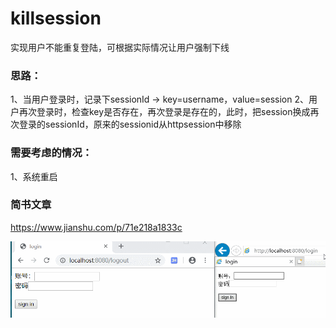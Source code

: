 # killsession
实现用户不能重复登陆，可根据实际情况让用户强制下线

### 思路：
1、当用户登录时，记录下sessionId → key=username，value=session
2、用户再次登录时，检查key是否存在，再次登录是存在的，此时，把session换成再次登录的sessionId，原来的sessionid从httpsession中移除
### 需要考虑的情况：
1、系统重启
### 简书文章
https://www.jianshu.com/p/71e218a1833c

![效果图](https://github.com/xcocean/killsession/blob/master/GIF.gif)

